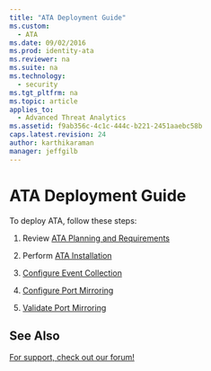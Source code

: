 ```yaml
---
title: "ATA Deployment Guide"
ms.custom: 
  - ATA
ms.date: 09/02/2016
ms.prod: identity-ata
ms.reviewer: na
ms.suite: na
ms.technology: 
  - security
ms.tgt_pltfrm: na
ms.topic: article
applies_to: 
  - Advanced Threat Analytics
ms.assetid: f9ab356c-4c1c-444c-b221-2451aaebc58b
caps.latest.revision: 24
author: karthikaraman
manager: jeffgilb
---
```

# ATA Deployment Guide
To deploy ATA, follow these steps:

1.  Review [ATA Planning and Requirements](../../ems/ATA_Content/ATA-Planning-and-Requirements.md)

2.  Perform [ATA Installation](../../ems/ATA_Content/ATA-Installation.md)

3.  [Configure Event Collection](../../ems/ATA_Content/Configure-Event-Collection.md)

4.  [Configure Port Mirroring](../../ems/ATA_Content/Configure-Port-Mirroring.md)

5.  [Validate Port Mirroring](../../ems/ATA_Content/Validate-Port-Mirroring.md)

## See Also
[For support, check out our forum!](https://social.technet.microsoft.com/Forums/security/en-US/home?forum=mata)

